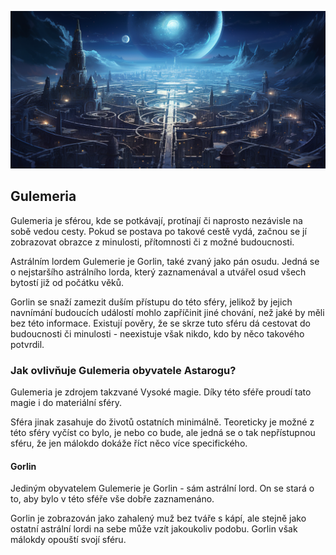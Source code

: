 ![Krajina Gulemerie](../../public/img/astral_spheres/gulemeria.png)

## Gulemeria

Gulemeria je sférou, kde se potkávají, protínají či naprosto nezávisle na sobě vedou cesty. Pokud se postava po takové cestě vydá, začnou se jí zobrazovat obrazce z minulosti, přítomnosti či z možné budoucnosti.

Astrálním lordem Gulemerie je Gorlin, také zvaný jako pán osudu. Jedná se o nejstaršího astrálního lorda, který zaznamenával a utvářel osud všech bytostí již od počátku věků.

Gorlin se snaží zamezit duším přístupu do této sféry, jelikož by jejich navnímání budoucích událostí mohlo zapříčinit jiné chování, než jaké by měli bez této informace. Existují pověry, že se skrze tuto sféru dá cestovat do budoucnosti či minulosti - neexistuje však nikdo, kdo by něco takového potvrdil.

### Jak ovlivňuje Gulemeria obyvatele Astarogu?

Gulemeria je zdrojem takzvané Vysoké magie. Díky této sféře proudí tato magie i do materiální sféry.

Sféra jinak zasahuje do životů ostatních minimálně. Teoreticky je možné z této sféry vyčíst co bylo, je nebo co bude, ale jedná se o tak nepřístupnou sféru, že jen málokdo dokáže říct něco více specifického.

#### Gorlin

Jediným obyvatelem Gulemerie je Gorlin - sám astrální lord. On se stará o to, aby bylo v této sféře vše dobře zaznamenáno.

Gorlin je zobrazován jako zahalený muž bez tváře s kápí, ale stejně jako ostatní astrální lordi na sebe může vzít jakoukoliv podobu. Gorlin však málokdy opouští svojí sféru.
